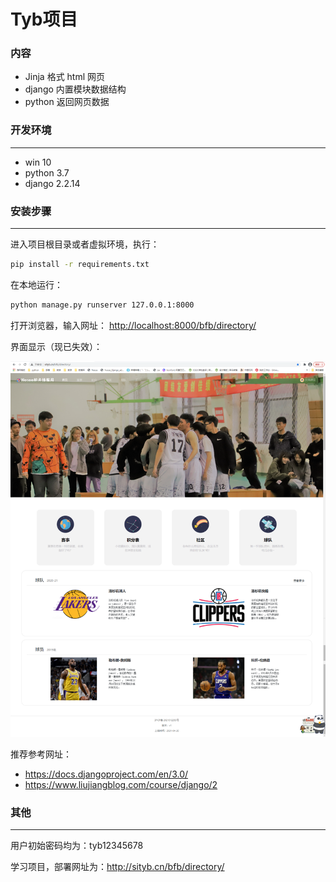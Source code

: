 # Tyb项目

### 内容

- Jinja 格式 html 网页
- django 内置模块数据结构
- python 返回网页数据

### 开发环境

------

- win 10
- python 3.7
- django 2.2.14

### 安装步骤

------

进入项目根目录或者虚拟环境，执行：

``` cmd
pip install -r requirements.txt
```

在本地运行：

``` cmd
python manage.py runserver 127.0.0.1:8000
```

打开浏览器，输入网址： <http://localhost:8000/bfb/directory/>

界面显示（现已失效）：

 ![image-20220831013121399](./static/others/display.png)

推荐参考网址：

- <https://docs.djangoproject.com/en/3.0/>
- <https://www.liujiangblog.com/course/django/2>

### 其他

------

用户初始密码均为：tyb12345678

学习项目，部署网址为：<http://sityb.cn/bfb/directory/>
